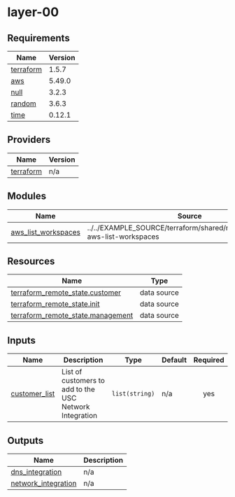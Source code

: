 # layer-00

<!-- BEGINNING OF PRE-COMMIT-TERRAFORM DOCS HOOK -->
## Requirements

| Name | Version |
|------|---------|
| <a name="requirement_terraform"></a> [terraform](#requirement\_terraform) | 1.5.7 |
| <a name="requirement_aws"></a> [aws](#requirement\_aws) | 5.49.0 |
| <a name="requirement_null"></a> [null](#requirement\_null) | 3.2.3 |
| <a name="requirement_random"></a> [random](#requirement\_random) | 3.6.3 |
| <a name="requirement_time"></a> [time](#requirement\_time) | 0.12.1 |

## Providers

| Name | Version |
|------|---------|
| <a name="provider_terraform"></a> [terraform](#provider\_terraform) | n/a |

## Modules

| Name | Source | Version |
|------|--------|---------|
| <a name="module_aws_list_workspaces"></a> [aws\_list\_workspaces](#module\_aws\_list\_workspaces) | ../../EXAMPLE_SOURCE/terraform/shared/modules/terraform-aws-list-workspaces | n/a |

## Resources

| Name | Type |
|------|------|
| [terraform_remote_state.customer](https://registry.terraform.io/providers/hashicorp/terraform/latest/docs/data-sources/remote_state) | data source |
| [terraform_remote_state.init](https://registry.terraform.io/providers/hashicorp/terraform/latest/docs/data-sources/remote_state) | data source |
| [terraform_remote_state.management](https://registry.terraform.io/providers/hashicorp/terraform/latest/docs/data-sources/remote_state) | data source |

## Inputs

| Name | Description | Type | Default | Required |
|------|-------------|------|---------|:--------:|
| <a name="input_customer_list"></a> [customer\_list](#input\_customer\_list) | List of customers to add to the USC Network Integration | `list(string)` | n/a | yes |

## Outputs

| Name | Description |
|------|-------------|
| <a name="output_dns_integration"></a> [dns\_integration](#output\_dns\_integration) | n/a |
| <a name="output_network_integration"></a> [network\_integration](#output\_network\_integration) | n/a |
<!-- END OF PRE-COMMIT-TERRAFORM DOCS HOOK -->

